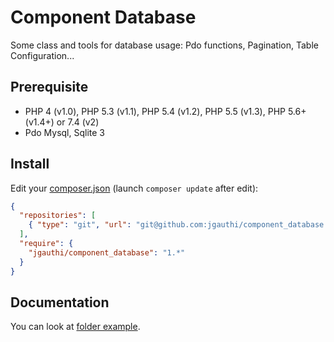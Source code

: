 # Component Database
Some class and tools for database usage: Pdo functions, Pagination, Table Configuration...

## Prerequisite

* PHP 4 (v1.0), PHP 5.3 (v1.1), PHP 5.4 (v1.2), PHP 5.5 (v1.3), PHP 5.6+ (v1.4+) or 7.4 (v2)
* Pdo Mysql, Sqlite 3

## Install
Edit your [composer.json](https://getcomposer.org) (launch `composer update` after edit):
```json
{
  "repositories": [
    { "type": "git", "url": "git@github.com:jgauthi/component_database.git" }
  ],
  "require": {
    "jgauthi/component_database": "1.*"
  }
}
```

## Documentation
You can look at [folder example](example).

